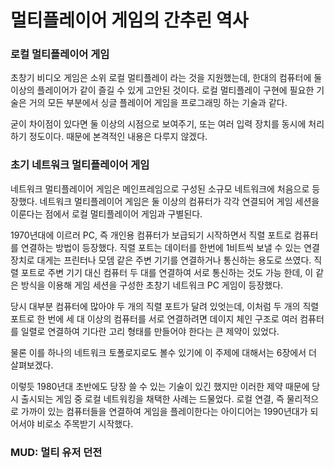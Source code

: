# 멀티플레이어 게임의 간추린 역사
### 로컬 멀티플레이어 게임

초창기 비디오 게임은 소위 로컬 멀티플레이 라는 것을 지원했는데, 한대의 컴퓨터에 둘 이상의 플레이어가 같이 즐길 수 있게 고안된 것이다.
로컬 멀티플레이 구현에 필요한 기술은 거의 모든 부분에서 싱글 플레이어 게임을 프로그래밍 하는 기술과 같다.

굳이 차이점이 있다면 둘 이상의 시점으로 보여주기, 또는 여러 입력 장치를 동시에 처리하기 정도이다.
때문에 본격적인 내용은 다루지 않겠다.

### 초기 네트워크 멀티플레이어 게임

네트워크 멀티플레이어 게임은 메인프레임으로 구성된 소규모 네트워크에 처음으로 등장했다. 네트워크 멀티플레이어 게임은 둘 이상의 컴퓨터가 각각 연결되어 게임 세션을 이룬다는 점에서 로컬 멀티플레이어 게임과 구별된다.

1970년대에 이르러 PC, 즉 개인용 컴퓨터가 보급되기 시작하면서 직렬 포트로 컴퓨터를 연결하는 방법이 등장했다. 직렬 포트는 데이터를 한번에 1비트씩 보낼 수 있는 연결장치로 대게는 프린터나 모뎀 같은 주변 기기를 연결하거나 통신하는 용도로 쓰였다.
직렬 포트로 주변 기기 대신 컴퓨터 두 대를 연결하여 서로 통신하는 것도 가능 한데, 이 같은 방식을 이용해 게임 세션을 구성한 초창기 네트워크 PC 게임이 등장했다.

당시 대부분 컴퓨터에 많아야 두 개의 직렬 포트가 달려 있엇는데, 이처럼 두 개의 직렬포트로 한 번에 세 대 이상의 컴퓨터를 서로 연결하려면 데이지 체인 구조로 여러 컴퓨터를 일렬로 연결하여 기다란 고리 형태를 만들어야 한다는 큰 제약이 있었다.

물론 이를 하나의 네트워크 토폴로지로도 볼수 있기에 이 주제에 대해서는 6장에서 더 살펴보겠다.

이렇듯 1980년대 초반에도 당장 쓸 수 있는 기술이 있긴 했지만 이러한 제약 때문에 당시 출시되는 게임 중 로컬 네트워킹을 채택한 사례는 드물었다.
로컬 연결, 즉 물리적으로 가까이 있는 컴퓨터들을 연결하여 게임을 플레이한다는 아이디어는 1990년대가 되어서야 비로소 주목받기 시작했다.

### MUD: 멀티 유저 던전

